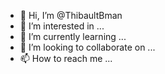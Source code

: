 - 👋 Hi, I’m @ThibaultBman
- 👀 I’m interested in ...
- 🌱 I’m currently learning ...
- 💞️ I’m looking to collaborate on ...
- 📫 How to reach me ...

<!---
ThibaultBman/ThibaultBman is a ✨ special ✨ repository because its `README.md` (this file) appears on your GitHub profile.
You can click the Preview link to take a look at your changes.
--->
